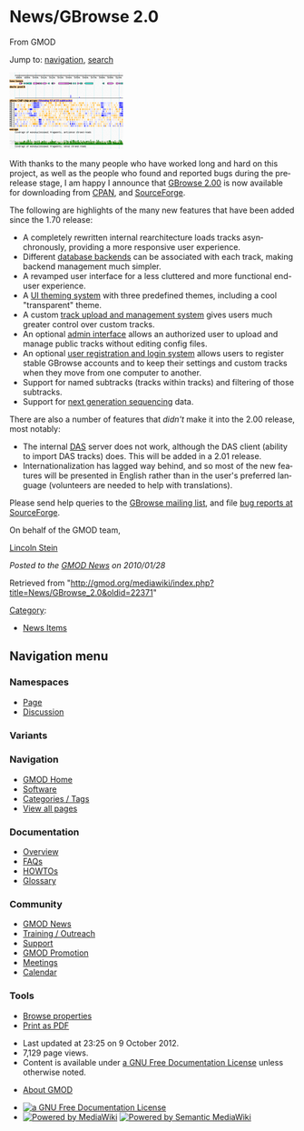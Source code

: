 <div id="mw-page-base" class="noprint">

</div>

<div id="mw-head-base" class="noprint">

</div>

<div id="content" class="mw-body" role="main">

<span id="top"></span>

<div id="mw-js-message" style="display:none;">

</div>



# <span dir="auto">News/GBrowse 2.0</span>

<div id="bodyContent">

<div id="siteSub">

From GMOD

</div>

<div id="contentSub">

</div>

<div id="jump-to-nav" class="mw-jump">

Jump to: [navigation](#mw-navigation), [search](#p-search)

</div>

<div id="mw-content-text" class="mw-content-ltr" lang="en" dir="ltr">

<div class="floatright">

[<img src="../../mediawiki/images/c/c2/GBrowse2Thumb.png" width="200"
height="135" alt="GBrowse" />](../GBrowse_2.0_HOWTO "GBrowse")

</div>

With thanks to the many people who have worked long and hard on this
project, as well as the people who found and reported bugs during the
prerelease stage, I am happy I announce that [GBrowse
2.00](../GBrowse_2.0_HOWTO "GBrowse 2.0 HOWTO") is now available for
downloading from
<a href="http://search.cpan.org/dist/GBrowse/" class="external text"
rel="nofollow">CPAN</a>, and
<a href="https://sourceforge.net/projects/gmod/files/"
class="external text" rel="nofollow">SourceForge</a>.

The following are highlights of the many new features that have been
added since the 1.70 release:

- A completely rewritten internal rearchitecture loads tracks
  asynchronously, providing a more responsive user experience.
- Different [database
  backends](../GBrowse_2.0_HOWTO#Database_Definitions "GBrowse 2.0 HOWTO")
  can be associated with each track, making backend management much
  simpler.
- A revamped user interface for a less cluttered and more functional
  end-user experience.
- A [UI theming system](../GBrowse_2.0_HOWTO#Themes "GBrowse 2.0 HOWTO")
  with three predefined themes, including a cool "transparent" theme.
- A custom [track upload and management
  system](../GBrowse_2.0_HOWTO#Configuring_the_Uploaded_Track_Database "GBrowse 2.0 HOWTO")
  gives users much greater control over custom tracks.
- An optional [admin
  interface](../GBrowse_2.0_HOWTO#The_Admin_Interface "GBrowse 2.0 HOWTO")
  allows an authorized user to upload and manage public tracks without
  editing config files.
- An optional [user registration and login
  system](../GBrowse_2.0_HOWTO#Configuring_the_User_Account_Database "GBrowse 2.0 HOWTO")
  allows users to register stable GBrowse accounts and to keep their
  settings and custom tracks when they move from one computer to
  another.
- Support for named subtracks (tracks within tracks) and filtering of
  those subtracks.
- Support for [next generation
  sequencing](../GBrowse_NGS_Tutorial "GBrowse NGS Tutorial") data.

There are also a number of features that *didn't* make it into the 2.00
release, most notably:

- The internal <a href="../DAS" class="mw-redirect" title="DAS">DAS</a>
  server does not work, although the DAS client (ability to import DAS
  tracks) does. This will be added in a 2.01 release.
- Internationalization has lagged way behind, and so most of the new
  features will be presented in English rather than in the user's
  preferred language (volunteers are needed to help with translations).

Please send help queries to the
<a href="https://lists.sourceforge.net/lists/listinfo/gmod-gbrowse"
class="external text" rel="nofollow">GBrowse mailing list</a>, and file
<a
href="https://sourceforge.net/tracker/?group_id=27707&amp;atid=391291"
class="external text" rel="nofollow">bug reports at SourceForge</a>.

On behalf of the GMOD team,

[Lincoln Stein](../User:Lstein "User:Lstein")

  

<div class="newsfooter">

*Posted to the [GMOD News](../GMOD_News "GMOD News") on 2010/01/28*

</div>

</div>

<div class="printfooter">

Retrieved from
"<http://gmod.org/mediawiki/index.php?title=News/GBrowse_2.0&oldid=22371>"

</div>

<div id="catlinks" class="catlinks">

<div id="mw-normal-catlinks" class="mw-normal-catlinks">

[Category](../Special:Categories "Special:Categories"):

- [News Items](../Category:News_Items "Category:News Items")

</div>

</div>

<div class="visualClear">

</div>

</div>

</div>

<div id="mw-navigation">

## Navigation menu

<div id="mw-head">



<div id="left-navigation">

<div id="p-namespaces" class="vectorTabs" role="navigation"
aria-labelledby="p-namespaces-label">

### Namespaces

- <span id="ca-nstab-main"><a href="GBrowse_2.0" accesskey="c"
  title="View the content page [c]">Page</a></span>
- <span id="ca-talk"><a
  href="http://gmod.org/mediawiki/index.php?title=Talk:News/GBrowse_2.0&amp;action=edit&amp;redlink=1"
  accesskey="t"
  title="Discussion about the content page [t]">Discussion</a></span>

</div>

<div id="p-variants" class="vectorMenu emptyPortlet" role="navigation"
aria-labelledby="p-variants-label">

### 

### Variants[](#)

<div class="menu">

</div>

</div>

</div>

<div id="right-navigation">





</div>



</div>

</div>

</div>

<div id="mw-panel">

<div id="p-logo" role="banner">

<a href="../Main_Page"
style="background-image: url(../../images/GMOD-cogs.png);"
title="Visit the main page"></a>

</div>

<div id="p-Navigation" class="portal" role="navigation"
aria-labelledby="p-Navigation-label">

### Navigation

<div class="body">

- <span id="n-GMOD-Home">[GMOD Home](../Main_Page)</span>
- <span id="n-Software">[Software](../GMOD_Components)</span>
- <span id="n-Categories-.2F-Tags">[Categories /
  Tags](../Categories)</span>
- <span id="n-View-all-pages">[View all
  pages](../Special:AllPages)</span>

</div>

</div>

<div id="p-Documentation" class="portal" role="navigation"
aria-labelledby="p-Documentation-label">

### Documentation

<div class="body">

- <span id="n-Overview">[Overview](../Overview)</span>
- <span id="n-FAQs">[FAQs](../Category:FAQ)</span>
- <span id="n-HOWTOs">[HOWTOs](../Category:HOWTO)</span>
- <span id="n-Glossary">[Glossary](../Glossary)</span>

</div>

</div>

<div id="p-Community" class="portal" role="navigation"
aria-labelledby="p-Community-label">

### Community

<div class="body">

- <span id="n-GMOD-News">[GMOD News](../GMOD_News)</span>
- <span id="n-Training-.2F-Outreach">[Training /
  Outreach](../Training_and_Outreach)</span>
- <span id="n-Support">[Support](../Support)</span>
- <span id="n-GMOD-Promotion">[GMOD Promotion](../GMOD_Promotion)</span>
- <span id="n-Meetings">[Meetings](../Meetings)</span>
- <span id="n-Calendar">[Calendar](../Calendar)</span>

</div>

</div>

<div id="p-tb" class="portal" role="navigation"
aria-labelledby="p-tb-label">

### Tools

<div class="body">


- <span id="t-smwbrowselink"><a href="../Special:Browse/News-2FGBrowse_2.0" rel="smw-browse">Browse
  properties</a></span>
- <span id="t-pdf">[Print as
  PDF](http://gmod.org/mediawiki/index.php?title=Special:PdfPrint&page=News/GBrowse_2.0)</span>

</div>

</div>

</div>

</div>

<div id="footer" role="contentinfo">

- <span id="footer-info-lastmod">Last updated at 23:25 on 9 October
  2012.</span>
- <span id="footer-info-viewcount">7,129 page views.</span>
- <span id="footer-info-copyright">Content is available under
  <a href="http://www.gnu.org/licenses/fdl-1.3.html" class="external"
  rel="nofollow">a GNU Free Documentation License</a> unless otherwise
  noted.</span>

<!-- -->

- <span id="footer-places-about">[About
  GMOD](../GMOD:About "GMOD:About")</span>

<!-- -->

- <span id="footer-copyrightico">[<img src="http://www.gnu.org/graphics/gfdl-logo-small.png" width="88"
  height="31" alt="a GNU Free Documentation License" />](http://www.gnu.org/licenses/fdl-1.3.html)</span>
- <span id="footer-poweredbyico">[<img
  src="../../mediawiki/skins/common/images/poweredby_mediawiki_88x31.png"
  width="88" height="31" alt="Powered by MediaWiki" />](http://www.mediawiki.org/)
  [<img
  src="../../mediawiki/extensions/SemanticMediaWiki/resources/images/smw_button.png"
  width="88" height="31" alt="Powered by Semantic MediaWiki" />](https://www.semantic-mediawiki.org/wiki/Semantic_MediaWiki)</span>

<div style="clear:both">

</div>

</div>

